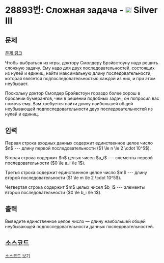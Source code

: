 # 28893번: Сложная задача - <img src="https://static.solved.ac/tier_small/8.svg" style="height:20px" /> Silver III

<!-- performance -->

<!-- 문제 제출 후 깃허브에 푸시를 했을 때 제출한 코드의 성능이 입력될 공간입니다.-->

<!-- end -->

## 문제

[문제 링크](https://boj.kr/28893)


<p>Чтобы выбраться из игры, доктору Смолдеру Брэйвстоуну надо решить сложную задачу. Ему надо для двух последовательностей, состоящих из нулей и единиц, найти максимальную длину последовательности, которая является подпоследовательностью каждой из них, и при этом неубывает.</p>

<p>Поскольку доктор Смолдер Брэйвстоун гораздо более хорош в бросании бумерангов, чем в решении подобных задач, он попросил вас помочь ему. Вам требуется найти длину наибольшей общей неубывающей подпоследовательности двух последовательностей из нулей и единиц.</p>



## 입력


<p>Первая строка входных данных содержит единственное целое число $n$ --- длину первой последовательности ($1 \le n \le 2 \cdot 10^5$).</p>

<p>Вторая строка содержит $n$ целых чисел $a_i$ --- элементы первой последовательности ($0 \le a_i \le 1$).</p>

<p>Третья строка содержит единственное целое число $m$ --- длину второй последовательности ($1 \le m \le 2 \cdot 10^5$).</p>

<p>Четвертая строка содержит $m$ целых чисел $b_i$ --- элементы второй последовательности ($0 \le b_i \le 1$).</p>



## 출력


<p>Выведите единственное целое число — длину наибольшей общей неубывающей подпоследовательности данных последовательностей.</p>



## 소스코드

[소스코드 보기](Сложная%20задача.py)